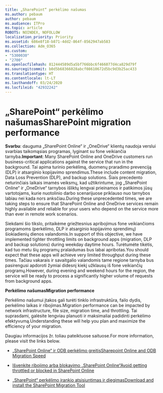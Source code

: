 ```yaml
---
title: „SharePoint“ perkėlimo našumas
ms.author: pebaum
author: pebaum
ms.audience: ITPro
ms.topic: article
ROBOTS: NOINDEX, NOFOLLOW
localization_priority: Priority
ms.assetid: 686e8f18-b871-4dd2-864f-8562947ab583
ms.collection: Adm_O365
ms.custom:
- "5300030"
- "2700"
ms.openlocfilehash: 812444589d5a5bf766bbc6f466077d4ca829d79f
ms.sourcegitcommit: b0d5b68366028abcf08610672d5bc9d3b25ac433
ms.translationtype: HT
ms.contentlocale: lt-LT
ms.lasthandoff: 03/24/2020
ms.locfileid: "42932242"
---
```

# <a name="sharepoint-migration-performance"></a><span data-ttu-id="38b1c-102">„SharePoint“ perkėlimo našumas</span><span class="sxs-lookup"><span data-stu-id="38b1c-102">SharePoint migration performance</span></span>

<span data-ttu-id="38b1c-103">**Svarbu**: dauguma „SharePoint Online“ ir „OneDrive“ klientų naudoja verslui svarbias taikomąsias programas, lyginant su fone veikiančia tarnyba.</span><span class="sxs-lookup"><span data-stu-id="38b1c-103">**Important**: Many SharePoint Online and OneDrive customers run business-critical applications against the service that run in the background.</span></span> <span data-ttu-id="38b1c-104">Tai apima turinio perkėlimą, duomenų praradimo prevenciją (DLP) ir atsarginio kopijavimo sprendimus.</span><span class="sxs-lookup"><span data-stu-id="38b1c-104">These include content migration, Data Loss Prevention (DLP), and backup solutions.</span></span> <span data-ttu-id="38b1c-105">Šiais precedento neturinčiais laikais imamės veiksmų, kad užtikrintume, jog „SharePoint Online“ ir „OneDrive“ tarnybos išliktų lengvai prieinamos ir patikimos jūsų vartotojams, kurie nuotolinio darbo scenarijuose priklauso nuo tarnybos labiau nei kada nors anksčiau.</span><span class="sxs-lookup"><span data-stu-id="38b1c-105">During these unprecedented times, we are taking steps to ensure that SharePoint Online and OneDrive services remain highly available and reliable for your users who depend on the service more than ever in remote work scenarios.</span></span>

<span data-ttu-id="38b1c-106">Siekdami šio tikslo, pritaikėme griežtesnius apribojimus fone veikiančioms programoms (perkėlimo, DLP ir atsarginio kopijavimo sprendimų) šiokiadienių dienos valandomis.</span><span class="sxs-lookup"><span data-stu-id="38b1c-106">In support of this objective, we have implemented tighter throttling limits on background apps (migration, DLP and backup solutions) during weekday daytime hours.</span></span> <span data-ttu-id="38b1c-107">Turėtumėte tikėtis, kad tuo metu šių programų pralaidumas bus labai apribotas.</span><span class="sxs-lookup"><span data-stu-id="38b1c-107">You should expect that these apps will achieve very limited throughput during these times.</span></span> <span data-ttu-id="38b1c-108">Tačiau vakarais ir savaitgalio valandomis tame regione tarnyba bus pasirengusi apdoroti žymiai didesnį kiekį užklausų iš fone veikiančių programų.</span><span class="sxs-lookup"><span data-stu-id="38b1c-108">However, during evening and weekend hours for the region, the service will be ready to process a significantly higher volume of requests from background apps.</span></span>

<span data-ttu-id="38b1c-109">**Perkėlimo našumas**</span><span class="sxs-lookup"><span data-stu-id="38b1c-109">**Migration performance**</span></span>

<span data-ttu-id="38b1c-110">Perkėlimo našumui įtakos gali turėti tinklo infrastruktūra, failo dydis, perkėlimo laikas ir ribojimas.</span><span class="sxs-lookup"><span data-stu-id="38b1c-110">Migration performance can be impacted by network infrastructure, file size, migration time, and throttling.</span></span> <span data-ttu-id="38b1c-111">Tai suprasdami, galėsite lengviau planuoti ir maksimaliai padidinti perkėlimo efektyvumą.</span><span class="sxs-lookup"><span data-stu-id="38b1c-111">Understanding these will help you plan and maximize the efficiency of your migration.</span></span>

<span data-ttu-id="38b1c-112">Daugiau informacijos žr. toliau pateiktuose saituose.</span><span class="sxs-lookup"><span data-stu-id="38b1c-112">For more information, please visit the links below.</span></span>

- [<span data-ttu-id="38b1c-113">„SharePoint Online“ ir ODB perkėlimo greitis</span><span class="sxs-lookup"><span data-stu-id="38b1c-113">Sharepoint Online and ODB Migration Speed</span></span>](https://docs.microsoft.com/sharepointmigration/sharepoint-online-and-onedrive-migration-speed)

- [<span data-ttu-id="38b1c-114">Išvenkite ribojimo arba blokavimo „SharePoint Online“</span><span class="sxs-lookup"><span data-stu-id="38b1c-114">Avoid getting throttled or blocked in SharePoint Online</span></span>](https://docs.microsoft.com/sharepoint/dev/general-development/how-to-avoid-getting-throttled-or-blocked-in-sharepoint-online)

- [<span data-ttu-id="38b1c-115">„SharePoint“ perkėlimo įrankio atsisiuntimas ir diegimas</span><span class="sxs-lookup"><span data-stu-id="38b1c-115">Download and install the SharePoint Migration Tool</span></span>](https://docs.microsoft.com/sharepointmigration/introducing-the-sharepoint-migration-tool)
